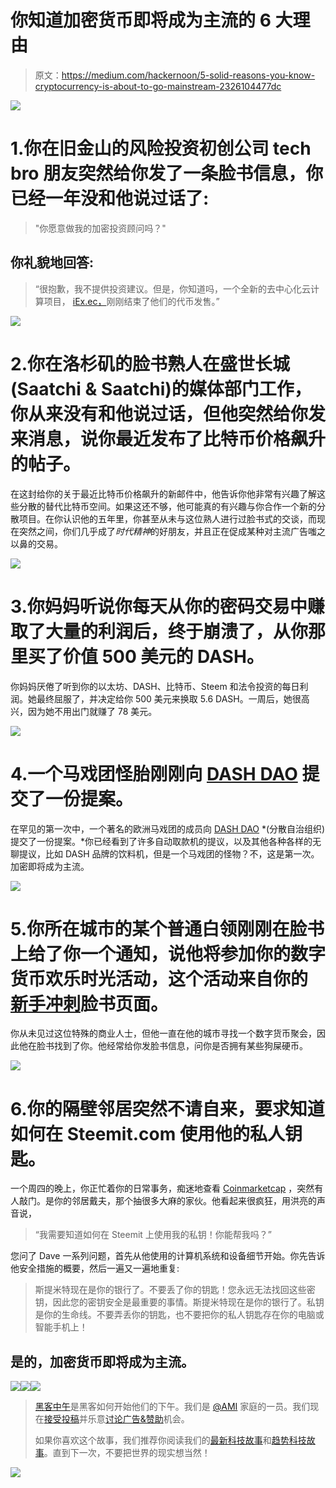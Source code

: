 # 你知道加密货币即将成为主流的 6 大理由

> 原文：<https://medium.com/hackernoon/5-solid-reasons-you-know-cryptocurrency-is-about-to-go-mainstream-2326104477dc>

![](img/dd60c4876b0e795b09a62cdfa2e8c5e1.png)

# 1.你在旧金山的风险投资初创公司 tech bro 朋友突然给你发了一条脸书信息，你已经一年没和他说过话了:

> "你愿意做我的加密投资顾问吗？"

## 你礼貌地回答:

> “很抱歉，我不提供投资建议。但是，你知道吗，一个全新的去中心化云计算项目， [iEx.ec，](http://iex.ec/?page_id=483)刚刚结束了他们的代币发售。”

![](img/6fca58c9d7371ae6c9a6813ec5efbb68.png)

# 2.你在洛杉矶的脸书熟人在盛世长城(Saatchi & Saatchi)的媒体部门工作，你从来没有和他说过话，但他突然给你发来消息，说你最近发布了比特币价格飙升的帖子。

在这封给你的关于最近比特币价格飙升的新邮件中，他告诉你他非常有兴趣了解这些分散的替代比特币空间。如果这还不够，他可能真的有兴趣与你合作一个新的分散项目。在你认识他的五年里，你甚至从未与这位熟人进行过脸书式的交谈，而现在突然之间，你们几乎成了*时代精神*的好朋友，并且正在促成某种对主流广告嗤之以鼻的交易。

![](img/fc0481c33ab42f67d5ffe583e5c9426b.png)

# 3.你妈妈听说你每天从你的密码交易中赚取了大量的利润后，终于崩溃了，从你那里买了价值 500 美元的 DASH。

你妈妈厌倦了听到你的以太坊、DASH、比特币、Steem 和法令投资的每日利润。她最终屈服了，并决定给你 500 美元来换取 5.6 DASH。一周后，她很高兴，因为她不用出门就赚了 78 美元。

![](img/076b6e08d02bf23eae15364ffa177233.png)

# 4.一个马戏团怪胎刚刚向 [DASH DAO](https://www.dash.org/) 提交了一份提案。

在罕见的第一次中，一个著名的欧洲马戏团的成员向 [DASH DAO](https://www.dash.org/) *(分散自治组织)提交了一份提案。*你已经看到了许多自动取款机的提议，以及其他各种各样的无聊提议，比如 DASH 品牌的饮料机，但是一个马戏团的怪物？不，这是第一次。加密即将成为主流。

![](img/01b0c69defdb3cc2303fafa583cb4636.png)

# 5.你所在城市的某个普通白领刚刚在脸书上给了你一个通知，说他将参加你的数字货币欢乐时光活动，这个活动来自你的[新手冲刺](https://medium.com/dash-for-newbies)脸书页面。

你从未见过这位特殊的商业人士，但他一直在他的城市寻找一个数字货币聚会，因此他在脸书找到了你。他经常给你发脸书信息，问你是否拥有某些狗屎硬币。

![](img/59f2a58527c008f1656cc8a52d5bd29f.png)

# 6.你的隔壁邻居突然不请自来，要求知道如何在 Steemit.com 使用他的私人钥匙。

一个周四的晚上，你正忙着你的日常事务，痴迷地查看 [Coinmarketcap](https://coinmarketcap.com/) ，突然有人敲门。是你的邻居戴夫，那个抽很多大麻的家伙。他看起来很疯狂，用洪亮的声音说，

> “我需要知道如何在 Steemit 上使用我的私钥！你能帮我吗？”

您问了 Dave 一系列问题，首先从他使用的计算机系统和设备细节开始。你先告诉他安全措施的概要，然后一遍又一遍地重复:

> 斯提米特现在是你的银行了。不要丢了你的钥匙！您永远无法找回这些密钥，因此您的密钥安全是最重要的事情。斯提米特现在是你的银行了。私钥是你的生命线。不要弄丢你的钥匙，也不要把你的私人钥匙存在你的电脑或智能手机上！

## 是的，加密货币即将成为主流。

[![](img/50ef4044ecd4e250b5d50f368b775d38.png)](http://bit.ly/HackernoonFB)[![](img/979d9a46439d5aebbdcdca574e21dc81.png)](https://goo.gl/k7XYbx)[![](img/2930ba6bd2c12218fdbbf7e02c8746ff.png)](https://goo.gl/4ofytp)

> [黑客中午](http://bit.ly/Hackernoon)是黑客如何开始他们的下午。我们是 [@AMI](http://bit.ly/atAMIatAMI) 家庭的一员。我们现在[接受投稿](http://bit.ly/hackernoonsubmission)并乐意[讨论广告&赞助](mailto:partners@amipublications.com)机会。
> 
> 如果你喜欢这个故事，我们推荐你阅读我们的[最新科技故事](http://bit.ly/hackernoonlatestt)和[趋势科技故事](https://hackernoon.com/trending)。直到下一次，不要把世界的现实想当然！

![](img/be0ca55ba73a573dce11effb2ee80d56.png)